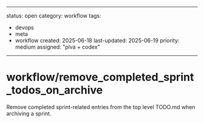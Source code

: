 ---
status: open
category: workflow
tags:
  - devops
  - meta
  - workflow
created: 2025-06-18
last-updated: 2025-06-19
priority: medium
assigned: "plva + codex"
------------------------

# workflow/remove_completed_sprint_todos_on_archive

Remove completed sprint-related entries from the top level TODO.md when archiving a sprint.
